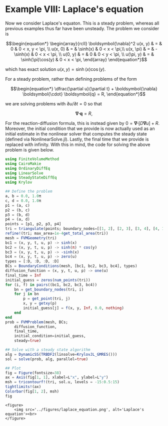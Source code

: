 # Example VIII: Laplace's equation

Now we consider Laplace's equaton. This is a steady problem, whereas all previous examples thus far have been unsteady. The problem we consider is 

```math
\begin{equation*}
\begin{array}{rcll}
\boldsymbol{\nabla}^2 u(x, y) & = & 0 & 0 < x, y < \pi, \\
u(x, 0) & = & \sinh(x) & 0 < x < \pi,\\
u(x, \pi) & = & -\sinh(x) & 0 < x < \pi, \\
u(0, y) & = & 0 & 0 < y < \pi, \\
u(\pi, y) & = & \sinh(\pi)\cos(y) & 0 < x < \pi,
\end{array}
\end{equation*}
```

which has exact solution $u(x, y) = \sinh(x)\cos(y)$. 

For a steady problem, rather than defining problems of the form

```math 
\begin{equation*}
\dfrac{\partial u}{\partial t} + \boldsymbol{\nabla} \boldsymbol{\cdot} \boldsymbol{q} = R,
\end{equation*}
```

we are solving problems with $\partial u/\partial t = 0$ so that 

```math 
\begin{equation*}
\boldsymbol{\nabla} \boldsymbol{\cdot} \boldsymbol{q} = R,
\end{equation*}
```

For the reaction-diffusion formula, this is instead given by $0 = \boldsymbol\nabla\boldsymbol\cdot[D\boldsymbol\nabla u] + R$. Moreover, the initial condition that we provide is now actually used as an initial estimate in the nonlinear solver that computes the steady state (defined via NonlinearSolve.jl). Lastly, the final time that we provide is replaced with infinity. With this in mind, the code for solving the above problem is given below.

```julia
using FiniteVolumeMethod
using CairoMakie
using OrdinaryDiffEq
using LinearSolve
using SteadyStateDiffEq 
using Krylov

## Define the problem
a, b = 0.0, 1.0π
c, d = 0.0, 1.0π
p1 = (a, c)
p2 = (b, c)
p3 = (b, d)
p4 = (a, d)
points = [p1, p2, p3, p4]
tri = triangulate(points; boundary_nodes=[[1, 2], [2, 3], [3, 4], [4, 1]], rng)
refine!(tri; max_area=1e-4get_total_area(tri))
mesh = FVMGeometry(tri)
bc1 = (x, y, t, u, p) -> sinh(x)
bc2 = (x, y, t, u, p) -> sinh(π) * cos(y)
bc3 = (x, y, t, u, p) -> -sinh(x)
bc4 = (x, y, t, u, p) -> zero(u)
types = [:D, :D, :D, :D]
BCs = BoundaryConditions(mesh, [bc1, bc2, bc3, bc4], types)
diffusion_function = (x, y, t, u, p) -> one(u)
final_time = Inf
initial_guess = zeros(num_points(tri))
for (i, f) in pairs((bc1, bc2, bc3, bc4)) 
    bn = get_boundary_nodes(tri, i)
    for j in bn
        p = get_point(tri, j)
        x, y = getxy(p)
        initial_guess[j] = f(x, y, Inf, 0.0, nothing)
    end
end
prob = FVMProblem(mesh, BCs;
    diffusion_function,
    final_time,
    initial_condition=initial_guess,
    steady=true)

## Solve with a steady state algorithm
alg = DynamicSS(TRBDF2(linsolve=KrylovJL_GMRES()))
sol = solve(prob, alg, parallel=true)

## Plot 
fig = Figure(fontsize=38)
ax = Axis(fig[1, 1], xlabel=L"x", ylabel=L"y")
msh = tricontourf!(tri, sol.u, levels = -15:0.5:15)
tightlimits!(ax)
Colorbar(fig[1, 2], msh)
fig
```

```@raw html
<figure>
    <img src='../figures/laplace_equation.png', alt='Laplace's equation'><br>
</figure>
```